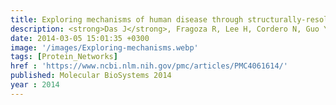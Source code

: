 ```yaml
---
title: Exploring mechanisms of human disease through structurally-resolved protein interactome networks
description: <strong>Das J</strong>, Fragoza R, Lee H, Cordero N, Guo Y, Meyer M, Vo T, Wang X, Yu H
date: 2014-03-05 15:01:35 +0300
image: '/images/Exploring-mechanisms.webp'
tags: [Protein_Networks]
href : 'https://www.ncbi.nlm.nih.gov/pmc/articles/PMC4061614/'
published: Molecular BioSystems 2014
year : 2014
---
```

